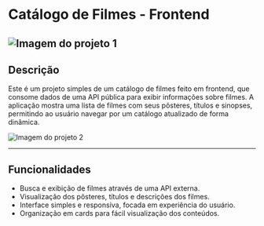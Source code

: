 
# Catálogo de Filmes - Frontend

![Imagem do projeto 1](https://github.com/user-attachments/assets/ebdfc6d5-51d1-4381-8878-914581c5d4a9)  
---

## Descrição

Este é um projeto simples de um catálogo de filmes feito em frontend, que consome dados de uma API pública para exibir informações sobre filmes. A aplicação mostra uma lista de filmes com seus pôsteres, títulos e sinopses, permitindo ao usuário navegar por um catálogo atualizado de forma dinâmica.


![Imagem do projeto 2](https://github.com/user-attachments/assets/b1a6c5e0-ef5c-490b-94f6-ccac04b06134)

---

## Funcionalidades

- Busca e exibição de filmes através de uma API externa.
- Visualização dos pôsteres, títulos e descrições dos filmes.
- Interface simples e responsiva, focada em experiência do usuário.
- Organização em cards para fácil visualização dos conteúdos.
